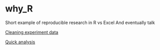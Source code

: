 # why_R
Short example of reproducible research in R vs Excel
And eventually talk

[Cleaning experiment data](https://ianhandel.github.io/why_R/01_import-and-tidy_ians-drug-trial_20171020.html)

[Quick analysis](https://ianhandel.github.io/why_R/analyse_ih-trial_20171020.html)

